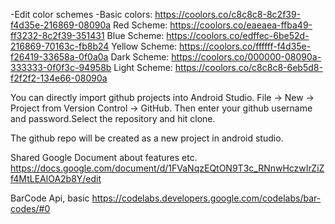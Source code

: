 -Edit color schemes
-Basic colors: https://coolors.co/c8c8c8-8c2f39-f4d35e-216869-08090a
     Red Scheme: https://coolors.co/eaeaea-ffba49-ff3232-8c2f39-351431
     Blue Scheme: https://coolors.co/edffec-6be52d-216869-70163c-fb8b24
     Yellow Scheme: https://coolors.co/ffffff-f4d35e-f26419-33658a-0f0a0a
     Dark Scheme: https://coolors.co/000000-08090a-333333-0f0f3c-94958b
     Light Scheme: https://coolors.co/c8c8c8-6eb5d8-f2f2f2-134e66-08090a

You can directly import github projects into Android Studio. File -> New -> Project from Version Control -> GitHub. Then enter your github username and password.Select the repository and hit clone.

The github repo will be created as a new project in android studio.

Shared Google Document about features etc.
https://docs.google.com/document/d/1FVaNqzEQtON9T3c_RNnwHczwIrZiZf4MtLEAlOA2b8Y/edit

BarCode Api, basic
https://codelabs.developers.google.com/codelabs/bar-codes/#0
